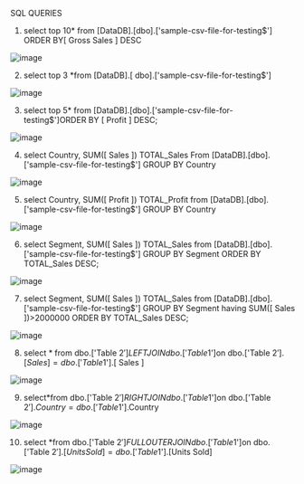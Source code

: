 SQL QUERIES

1) select top 10* from [DataDB].[dbo].['sample-csv-file-for-testing$'] ORDER BY[ Gross Sales ] DESC

 ![image](https://user-images.githubusercontent.com/100667693/156118727-60039edd-4971-4972-8718-6145875098fc.png)
 
 
2) select top 3 *from [DataDB].[ dbo].['sample-csv-file-for-testing$']
 
 ![image](https://user-images.githubusercontent.com/100667693/156119006-b16c8b4d-9420-4394-ac49-3ef747a94188.png)
 
3) select top 5* from [DataDB].[dbo].['sample-csv-file-for-testing$']ORDER BY [ Profit ] DESC;
 
 ![image](https://user-images.githubusercontent.com/100667693/156119192-50babb5c-ca6b-40b9-9a71-aa15462ab948.png)
 
4)  select Country, SUM([  Sales ]) TOTAL_Sales From [DataDB].[dbo].['sample-csv-file-for-testing$'] GROUP BY Country
  
  ![image](https://user-images.githubusercontent.com/100667693/156119426-6c52d46d-d4f6-46b2-b96e-9c10722ab008.png)
  
5) select Country, SUM([ Profit ])  TOTAL_Profit from [DataDB].[dbo].['sample-csv-file-for-testing$'] GROUP BY Country 
 
 ![image](https://user-images.githubusercontent.com/100667693/156119625-465864f8-17b2-4b93-8c77-af0b70761db1.png)
 
 6) select Segment, SUM([  Sales ]) TOTAL_Sales from [DataDB].[dbo].['sample-csv-file-for-testing$']  GROUP BY Segment ORDER BY TOTAL_Sales DESC;
  
  ![image](https://user-images.githubusercontent.com/100667693/156119788-a333da35-f439-4df7-a6b6-c5dc97edd026.png)
  
 7) select Segment, SUM([  Sales ]) TOTAL_Sales from [DataDB].[dbo].['sample-csv-file-for-testing$'] GROUP BY Segment having SUM([  Sales ])>2000000 ORDER BY TOTAL_Sales DESC;
  
  ![image](https://user-images.githubusercontent.com/100667693/156120011-e4fb33d9-f264-47fc-8cc7-812856f4309c.png)
  
8) select * from dbo.['Table 2$'] LEFT JOIN dbo.['Table 1$']on dbo.['Table 2$'].[  Sales ]=dbo.['Table 1$'].[  Sales ]

![image](https://user-images.githubusercontent.com/100667693/156120272-55a7bbf5-9356-4b3c-bc6b-421ef444865e.png)

 9) select*from dbo.['Table 2$']RIGHT JOIN dbo.['Table 1$']on dbo.['Table 2$'].Country=dbo.['Table 1$'].Country
 
 ![image](https://user-images.githubusercontent.com/100667693/156120520-900d32d4-81e2-46b9-b84b-604c567c604d.png)
 
10) select *from dbo.['Table 2$']FULL OUTER JOIN dbo.['Table 1$']on dbo.['Table 2$'].[Units Sold]=dbo.['Table 1$'].[Units Sold]

![image](https://user-images.githubusercontent.com/100667693/156120751-1637108c-ef7c-4f4d-9008-ef71b67423c8.png)



 

  




 







 



